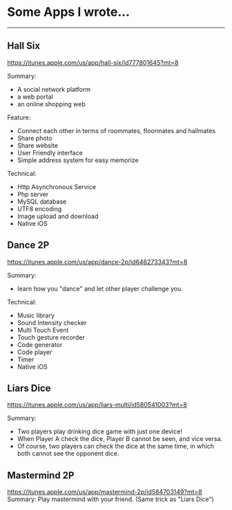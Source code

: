 # Some Apps I wrote...

*** 

## Hall Six
https://itunes.apple.com/us/app/hall-six/id777801645?mt=8

Summary:
- A social network platform
- a web portal
- an online shopping web

Feature:
- Connect each other in terms of roommates, floormates and hallmates
- Share photo
- Share website
- User Friendly interface
- Simple address system for easy memorize

Technical:
- Http Asynchronous Service
- Php server
- MySQL database
- UTF8 encoding
- Image upload and download
- Native iOS


## Dance 2P
https://itunes.apple.com/us/app/dance-2p/id646273343?mt=8

Summary:
- learn how you "dance" and let other player challenge you.

Technical:
- Music library
- Sound Intensity checker
- Multi Touch Event
- Touch gesture recorder
- Code generator
- Code player
- Timer
- Native iOS


## Liars Dice
https://itunes.apple.com/us/app/liars-multi/id580541003?mt=8

Summary:
- Two players play drinking dice game with just one device!
- When Player A check the dice, Player B cannot be seen, and vice versa.
- Of course, two players can check the dice at the same time, in which both cannot see the opponent dice.


## Mastermind 2P
https://itunes.apple.com/us/app/mastermind-2p/id584703149?mt=8
<br>
Summary:
Play mastermind with your friend.
(Same trick as "Liars Dice")

